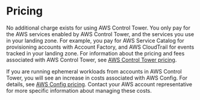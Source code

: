 # Pricing<a name="pricing"></a>

No additional charge exists for using AWS Control Tower\. You only pay for the AWS services enabled by AWS Control Tower, and the services you use in your landing zone\. For example, you pay for AWS Service Catalog for provisioning accounts with Account Factory, and AWS CloudTrail for events tracked in your landing zone\. For information about the pricing and fees associated with AWS Control Tower, see [AWS Control Tower pricing](http://aws.amazon.com/controltower/pricing)\.

If you are running ephemeral workloads from accounts in AWS Control Tower, you will see an increase in costs associated with AWS Config\. For details, see [AWS Config pricing](http://aws.amazon.com/config/pricing)\. Contact your AWS account representative for more specific information about managing these costs\.